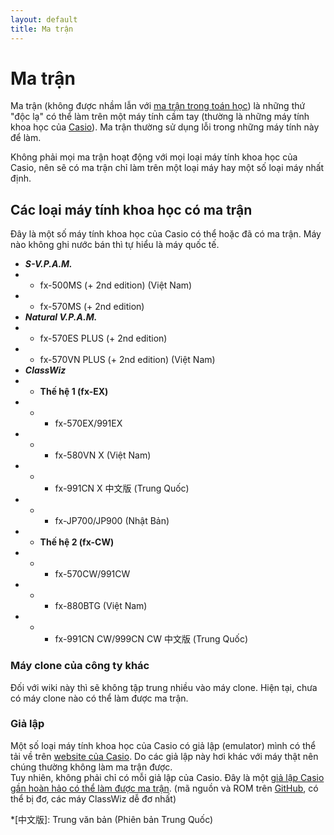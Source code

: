 ```yaml
---
layout: default
title: Ma trận
---
```


# Ma trận
Ma trận (không được nhầm lẫn với [ma trận trong toán học](https://vi.wikipedia.org/wiki/Ma_tr%E1%BA%ADn_(to%C3%A1n_h%E1%BB%8Dc))) là những thứ "độc lạ" có thể làm trên một máy tính cầm tay (thường là những máy tính khoa học của [Casio](https://vi.wikipedia.org/wiki/Casio)). Ma trận thường sử dụng lỗi trong những máy tính này để làm.

Không phải mọi ma trận hoạt động với mọi loại máy tính khoa học của Casio, nên sẽ có ma trận chỉ làm trên một loại máy hay một số loại máy nhất định.

## Các loại máy tính khoa học có ma trận
Đây là một số máy tính khoa học của Casio có thể hoặc đã có ma trận. Máy nào không ghi nước bán thì tự hiểu là máy quốc tế.
- ***S-V.P.A.M.***
- - fx-500MS (+ 2nd edition) (Việt Nam)
- - fx-570MS (+ 2nd edition)
- ***Natural V.P.A.M.***
- - fx-570ES PLUS (+ 2nd edition)
- - fx-570VN PLUS (+ 2nd edition) (Việt Nam)
- ***ClassWiz***
- - **Thế hệ 1 (fx-EX)**
- - - fx-570EX/991EX
- - - fx-580VN X (Việt Nam)
- - - fx-991CN X 中文版 (Trung Quốc)
- - - fx-JP700/JP900 (Nhật Bản)
- - **Thế hệ 2 (fx-CW)**
- - - fx-570CW/991CW
- - - fx-880BTG (Việt Nam)
- - - fx-991CN CW/999CN CW 中文版 (Trung Quốc)

### Máy clone của công ty khác
Đối với wiki này thì sẽ không tập trung nhiều vào máy clone.
Hiện tại, chưa có máy clone nào có thể làm được ma trận.

### Giả lập
Một số loại máy tính khoa học của Casio có giả lập (emulator) mình có thể tải về trên [website của Casio](https://edu.casio.com/softwarelicense/index.php). Do các giả lập này hơi khác với máy thật nên chúng thường không làm ma trận được.  
Tuy nhiên, không phải chỉ có mỗi giả lập của Casio. Đây là một [giả lập Casio gần hoàn hảo có thể làm được ma trận](https://drive.google.com/file/d/11co4YDYDUsCghI-DrhpqYU0PDO7BL-uZ/view?usp=share_link). (mã nguồn và ROM trên [GitHub](https://github.com/user202729/fxesplus), có thể bị đơ, các máy ClassWiz dễ đơ nhất)

*[中文版]: Trung văn bản (Phiên bản Trung Quốc)
